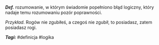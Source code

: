 ___Def.___ rozumowanie, w którym świadomie popełniono błąd logiczny, który nadaje temu rozumowaniu pozór poprawności. 

_Przykład._ Rogów nie zgubiłeś, a czegoś nie zgubił, to posiadasz, zatem posiadasz rogi.

___Tagi:___ #definicja #logika